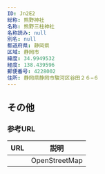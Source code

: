 ```yaml
---
ID: Jn2E2
総称: 熊野神社
名称: 熊野三柱神社
名称読み: null
別名: null
都道府県: 静岡県
区域: 静岡市
緯度: 34.9949532
経度: 138.439596
郵便番号: 4228002
住所: 静岡県静岡市駿河区谷田２６−６
---
```


## その他

### 参考URL

| URL | 説明          |
| --- | ------------- |
|     | OpenStreetMap |

